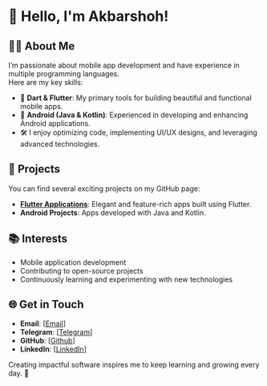 # 👋 Hello, I'm Akbarshoh!  

## 👨‍💻 About Me
I’m passionate about mobile app development and have experience in multiple programming languages.  
Here are my key skills:  

- 🌟 **Dart & Flutter**: My primary tools for building beautiful and functional mobile apps.  
- 🤖 **Android (Java & Kotlin)**: Experienced in developing and enhancing Android applications.  
- 🛠️ I enjoy optimizing code, implementing UI/UX designs, and leveraging advanced technologies.

## 💼 Projects
You can find several exciting projects on my GitHub page:  
- **[Flutter Applications](#)**: Elegant and feature-rich apps built using Flutter.  
- **Android Projects**: Apps developed with Java and Kotlin.

## 📚 Interests
- Mobile application development  
- Contributing to open-source projects  
- Continuously learning and experimenting with new technologies  

## 🌐 Get in Touch
- **Email**: [[Email](shakhrashidov@gmail.com)]
- **Telegram**: [[Telegram](https://t.me/@Akbarshokh_Abdurashidov)]
- **GitHub**: [[Github](https://github.com/AkbarshohAbdurashidov/AkbarshohAbdurashidov/tree/main)]  
- **LinkedIn**: [[LinkedIn](https://www.linkedin.com/in/shakh-rashidov-60420625b/)]

Creating impactful software inspires me to keep learning and growing every day. 🙂
